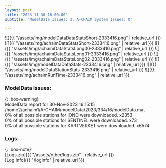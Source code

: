 ```yaml
---
layout: post
title: "2023-11-30 16:00:00"
subtitle: "ModelData Issues: 3; A-CHAIM System Issues: 0"

---
```


![]({{ "/assets/img/modelDataDataStatsShort-2333416.png" | relative_url }})
![]({{ "/assets/img/achaimDataStatsShort-2333416.png" | relative_url }})
![]({{ "/assets/img/achaimDataStatsLong00-2333416.png" | relative_url }})
![]({{ "/assets/img/achaimDataStatsLong01-2333416.png" | relative_url }})
![]({{ "/assets/img/achaimDataStatsLong02-2333416.png" | relative_url }})
![]({{ "/assets/img/modelDataDataStats-2333416.png" | relative_url }})
![]({{ "/assets/img/modelDataStationStats-2333416.png" | relative_url }})
![]({{ "/assets/img/achaimRunTime-2333416.png" | relative_url }})


### ModelData Issues:  
  
{: .box-warning}  
 ModelData report for 30-Nov-2023 16:15:15   
 /home2/achaim1/A-CHAIM/modelData/2023/334/16/modelData.mat   
 0% of all possible stations for IONO were downloaded. x2353   
 0% of all possible stations for SENTINEL were downloaded. x73   
 0% of all possible stations for KARTVERKET were downloaded. x6574   
  


### Logs:  
  
{: .box-note}  
[Logs.zip]({{ "/assets/other/logs.zip" | relative_url }})  
[Log Info]({{ "/logInfo" | relative_url }})  
